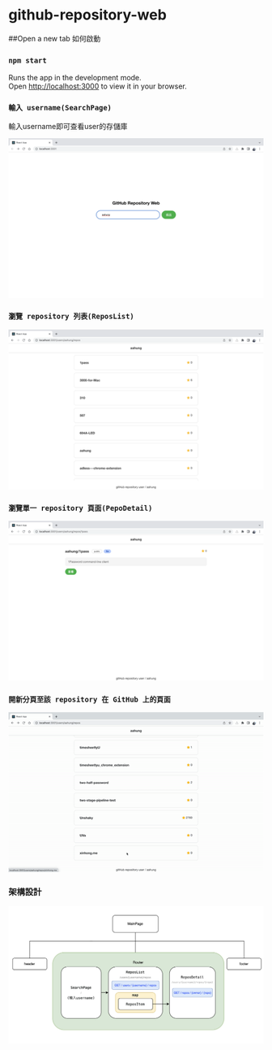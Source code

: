 # github-repository-web

##Open a new tab 如何啟動

### `npm start`

Runs the app in the development mode.\
Open [http://localhost:3000](http://localhost:3000) to view it in your browser.


### `輸入 username(SearchPage)`

輸入username即可查看user的存儲庫

<img src="https://github.com/C107165108/github-repository-web/blob/pic/src/pic/SearchPage.png" width="800" alt="輸入username"/>


### `瀏覽 repository 列表(ReposList)`

<img src="https://github.com/C107165108/github-repository-web/blob/pic/src/pic/ReposList.png" width="800" alt="瀏覽github-repository"/>

### `瀏覽單一 repository 頁面(PepoDetail)`

<img src="https://github.com/C107165108/github-repository-web/blob/pic/src/pic/PepoDetail.png" width="800" alt="瀏覽單一repository頁面"/>

### `開新分頁至該 repository 在 GitHub 上的頁面`

![image](https://github.com/C107165108/github-repository-web/blob/pic/src/pic/Open-a-new-tab.gif)

### 架構設計

<img src="https://github.com/C107165108/github-repository-web/blob/pic/src/pic/%E6%9E%B6%E6%A7%8B.png" width="800" alt="瀏覽github-repository"/>
